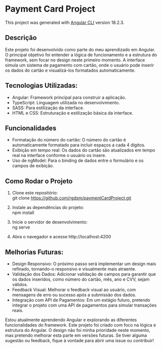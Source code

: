 # Payment Card Project

This project was generated with [Angular CLI](https://github.com/angular/angular-cli) version 18.2.3.

## Descrição

Este projeto foi desenvolvido como parte do meu aprendizado em Angular. O principal objetivo foi entender a lógica de funcionamento e a estrutura do framework, sem focar no design neste primeiro momento. A interface simula um sistema de pagamento com cartão, onde o usuário pode inserir os dados do cartão e visualizá-los formatados automaticamente.

## Tecnologias Utilizadas:

- Angular: Framework principal para construir a aplicação.
- TypeScript: Linguagem utilizada no desenvolvimento.
- SASS: Para estilização da interface.
- HTML e CSS: Estruturação e estilização básica da interface.

## Funcionalidades


- Formatação do número do cartão: O número do cartão é automaticamente formatado para incluir espaços a cada 4 dígitos.
- Exibição em tempo real: Os dados do cartão são atualizados em tempo real na interface conforme o usuário os insere.
- Uso de ngModel: Para o binding de dados entre o formulário e os campos de exibição.

## Como Rodar o Projeto

1. Clone este repositório: <br>
git clone https://github.com/rgdsm/paymentCardProject.git

2. Instale as dependências do projeto: <br>
npm install

3. Inicie o servidor de desenvolvimento: <br>
ng serve

4. Abra o navegador e acesse http://localhost:4200

## Melhorias Futuras:


- Design Responsivo: O próximo passo será implementar um design mais refinado, tornando-o responsivo e visualmente mais atraente.
- Validação dos Dados: Adicionar validação de campos para garantir que os dados inseridos, como número do cartão, mês, ano e CVV, sejam válidos.
- Feedback Visual: Melhorar o feedback visual ao usuário, com mensagens de erro ou sucesso após a submissão dos dados.
- Integração com API de Pagamentos: Em um estágio futuro, pretendo integrar o projeto com uma API de pagamentos para simular transações reais.

Estou atualmente aprendendo Angular e explorando as diferentes funcionalidades do framework. Este projeto foi criado com foco na lógica e estrutura do Angular. O design não foi minha prioridade neste momento, mas pretendo melhorar esta parte em versões futuras. Se tiver alguma sugestão ou feedback, fique à vontade para abrir uma issue ou contribuir!
